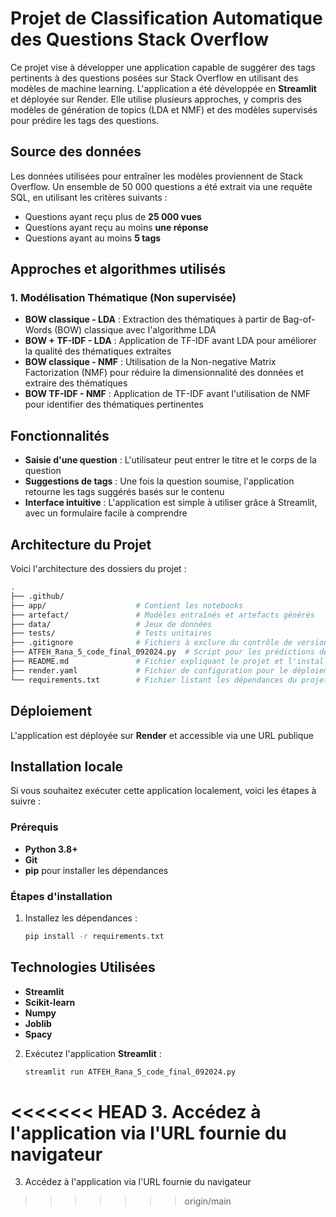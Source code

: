 # Projet de Classification Automatique des Questions Stack Overflow

Ce projet vise à développer une application capable de suggérer des tags pertinents à des questions posées sur Stack Overflow en utilisant des modèles de machine learning. L'application a été développée en **Streamlit** et déployée sur Render. Elle utilise plusieurs approches, y compris des modèles de génération de topics (LDA et NMF) et des modèles supervisés pour prédire les tags des questions.

## Source des données

Les données utilisées pour entraîner les modèles proviennent de Stack Overflow. Un ensemble de 50 000 questions a été extrait via une requête SQL, en utilisant les critères suivants :

- Questions ayant reçu plus de **25 000 vues**
- Questions ayant reçu au moins **une réponse**
- Questions ayant au moins **5 tags**
  
## Approches et algorithmes utilisés

### 1. **Modélisation Thématique (Non supervisée)**

- **BOW classique - LDA** : Extraction des thématiques à partir de Bag-of-Words (BOW) classique avec l'algorithme LDA
- **BOW + TF-IDF - LDA** : Application de TF-IDF avant LDA pour améliorer la qualité des thématiques extraites
- **BOW classique - NMF** : Utilisation de la Non-negative Matrix Factorization (NMF) pour réduire la dimensionnalité des données et extraire des thématiques
- **BOW TF-IDF - NMF** : Application de TF-IDF avant l'utilisation de NMF pour identifier des thématiques pertinentes

## Fonctionnalités

- **Saisie d'une question** : L'utilisateur peut entrer le titre et le corps de la question
- **Suggestions de tags** : Une fois la question soumise, l'application retourne les tags suggérés basés sur le contenu
- **Interface intuitive** : L'application est simple à utiliser grâce à Streamlit, avec un formulaire facile à comprendre

## Architecture du Projet

Voici l'architecture des dossiers du projet :

```bash
.
├── .github/
├── app/                    # Contient les notebooks
├── artefact/               # Modèles entraînés et artefacts générés
├── data/                   # Jeux de données 
├── tests/                  # Tests unitaires 
├── .gitignore              # Fichiers à exclure du contrôle de version
├── ATFEH_Rana_5_code_final_092024.py  # Script pour les prédictions de tags
├── README.md               # Fichier expliquant le projet et l'installation
├── render.yaml             # Fichier de configuration pour le déploiement sur Render
└── requirements.txt        # Fichier listant les dépendances du projet
```

## Déploiement

L'application est déployée sur **Render** et accessible via une URL publique

## Installation locale

Si vous souhaitez exécuter cette application localement, voici les étapes à suivre :

### Prérequis

- **Python 3.8+**
- **Git**
- **pip** pour installer les dépendances

### Étapes d'installation

1. Installez les dépendances :

   ```bash
   pip install -r requirements.txt
   ```
## Technologies Utilisées

- **Streamlit** 
- **Scikit-learn** 
- **Numpy**
- **Joblib** 
- **Spacy** 

2. Exécutez l'application **Streamlit** :

   ```bash
   streamlit run ATFEH_Rana_5_code_final_092024.py
   ```

<<<<<<< HEAD
3. Accédez à l'application via l'URL fournie du navigateur
=======
3. Accédez à l'application via l'URL fournie du navigateur

>>>>>>> origin/main
